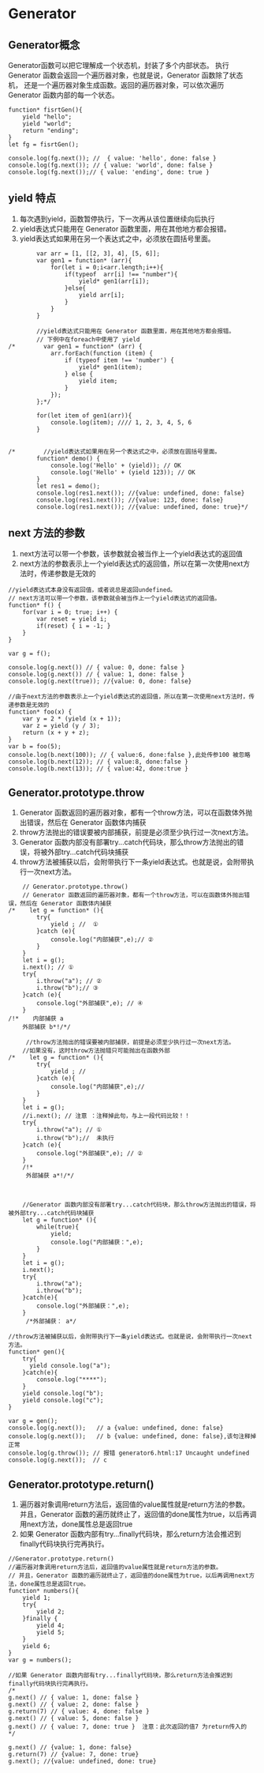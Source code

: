 # Generator

## Generator概念
Generator函数可以把它理解成一个状态机，封装了多个内部状态。
执行 Generator 函数会返回一个遍历器对象，也就是说，Generator 函数除了状态机，
还是一个遍历器对象生成函数。返回的遍历器对象，可以依次遍历 Generator 函数内部的每一个状态。

```
function* fisrtGen(){
    yield "hello";
    yield "world";
    return "ending";
}
let fg = fisrtGen();

console.log(fg.next()); //  { value: 'hello', done: false }
console.log(fg.next()); // { value: 'world', done: false }
console.log(fg.next());// { value: 'ending', done: true }
```

## yield 特点
1. 每次遇到yield，函数暂停执行，下一次再从该位置继续向后执行
2. yield表达式只能用在 Generator 函数里面，用在其他地方都会报错。
3. yield表达式如果用在另一个表达式之中，必须放在圆括号里面。

```
        var arr = [1, [[2, 3], 4], [5, 6]];
        var gen1 = function* (arr){
            for(let i = 0;i<arr.length;i++){
                if(typeof  arr[i] !== "number"){
                    yield* gen1(arr[i]);
                }else{
                    yield arr[i];
                }
            }
        }

        //yield表达式只能用在 Generator 函数里面，用在其他地方都会报错。
        // 下例中在foreach中使用了 yield
/*        var gen1 = function* (arr) {
            arr.forEach(function (item) {
                if (typeof item !== 'number') {
                    yield* gen1(item);
                } else {
                    yield item;
                }
            });
        };*/

        for(let item of gen1(arr)){
            console.log(item); //// 1, 2, 3, 4, 5, 6
        }


/*        //yield表达式如果用在另一个表达式之中，必须放在圆括号里面。
        function* demo() {
            console.log('Hello' + (yield)); // OK
            console.log('Hello' + (yield 123)); // OK
        }
        let res1 = demo();
        console.log(res1.next()); //{value: undefined, done: false}
        console.log(res1.next()); //{value: 123, done: false}
        console.log(res1.next()); //{value: undefined, done: true}*/
```
## next 方法的参数
1. next方法可以带一个参数，该参数就会被当作上一个yield表达式的返回值
2. next方法的参数表示上一个yield表达式的返回值，所以在第一次使用next方法时，传递参数是无效的

```
//yield表达式本身没有返回值，或者说总是返回undefined。
// next方法可以带一个参数，该参数就会被当作上一个yield表达式的返回值。
function* f() {
    for(var i = 0; true; i++) {
        var reset = yield i;
        if(reset) { i = -1; }
    }
}

var g = f();

console.log(g.next()) // { value: 0, done: false }
console.log(g.next()) // { value: 1, done: false }
console.log(g.next(true)); //{value: 0, done: false}

//由于next方法的参数表示上一个yield表达式的返回值，所以在第一次使用next方法时，传递参数是无效的
function* foo(x) {
    var y = 2 * (yield (x + 1));
    var z = yield (y / 3);
    return (x + y + z);
}
var b = foo(5);
console.log(b.next(100)); // { value:6, done:false },此处传参100 被忽略
console.log(b.next(12)); // { value:8, done:false }
console.log(b.next(13)); // { value:42, done:true }

```
## Generator.prototype.throw
1. Generator 函数返回的遍历器对象，都有一个throw方法，可以在函数体外抛出错误，然后在 Generator 函数体内捕获
2. throw方法抛出的错误要被内部捕获，前提是必须至少执行过一次next方法。
3. Generator 函数内部没有部署try...catch代码块，那么throw方法抛出的错误，将被外部try...catch代码块捕获
4. throw方法被捕获以后，会附带执行下一条yield表达式。也就是说，会附带执行一次next方法。
```
    // Generator.prototype.throw()
    // Generator 函数返回的遍历器对象，都有一个throw方法，可以在函数体外抛出错误，然后在 Generator 函数体内捕获
/*    let g = function* (){
        try{
            yield ; //  ①
        }catch (e){
            console.log("内部捕获",e);// ②
        }
    }
    let i = g();
    i.next(); // ①
    try{
        i.throw("a"); // ②
        i.throw("b");// ③
    }catch (e){
        console.log("外部捕获",e); // ④
    }
/!*    内部捕获 a
    外部捕获 b*!/*/

     //throw方法抛出的错误要被内部捕获，前提是必须至少执行过一次next方法。
    //如果没有，这时throw方法抛错只可能抛出在函数外部
/*    let g = function* (){
        try{
            yield ; //
        }catch (e){
            console.log("内部捕获",e);//
        }
    }
    let i = g();
    //i.next(); // 注意 ：注释掉此句，与上一段代码比较！！
    try{
        i.throw("a"); // ①
        i.throw("b");//  未执行
    }catch (e){
        console.log("外部捕获",e); // ②
    }
    /!*
     外部捕获 a*!/*/



    //Generator 函数内部没有部署try...catch代码块，那么throw方法抛出的错误，将被外部try...catch代码块捕获
    let g = function* (){
        while(true){
            yield;
            console.log("内部捕获：",e);
        }
    }
    let i = g();
    i.next();
    try{
        i.throw("a");
        i.throw("b");
    }catch(e){
        console.log("外部捕获：",e);
    }
     /*外部捕获： a*/
```
```
//throw方法被捕获以后，会附带执行下一条yield表达式。也就是说，会附带执行一次next方法。
function* gen(){
    try{
      yield console.log("a");
    }catch(e){
        console.log("****");
    }
    yield console.log("b");
    yield console.log("c");
}

var g = gen();
console.log(g.next());   // a {value: undefined, done: false}
console.log(g.next());   // b {value: undefined, done: false},该句注释掉正常
console.log(g.throw()); // 报错 generator6.html:17 Uncaught undefined
console.log(g.next());  // c
```
## Generator.prototype.return()
1. 遍历器对象调用return方法后，返回值的value属性就是return方法的参数。
   并且，Generator 函数的遍历就终止了，返回值的done属性为true，以后再调用next方法，done属性总是返回true
2. 如果 Generator 函数内部有try...finally代码块，那么return方法会推迟到finally代码块执行完再执行。

```
//Generator.prototype.return()
//遍历器对象调用return方法后，返回值的value属性就是return方法的参数。
// 并且，Generator 函数的遍历就终止了，返回值的done属性为true，以后再调用next方法，done属性总是返回true。
function* numbers(){
    yield 1;
    try{
        yield 2;
    }finally {
        yield 4;
        yield 5;
    }
    yield 6;
}
var g = numbers();

//如果 Generator 函数内部有try...finally代码块，那么return方法会推迟到finally代码块执行完再执行。
/*
g.next() // { value: 1, done: false }
g.next() // { value: 2, done: false }
g.return(7) // { value: 4, done: false }
g.next() // { value: 5, done: false }
g.next() // { value: 7, done: true }  注意：此次返回的值7 为return传入的
*/

g.next() // {value: 1, done: false}
g.return(7) // {value: 7, done: true}
g.next(); //{value: undefined, done: true}
```


